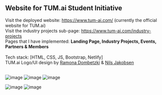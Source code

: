 ## Website for TUM.ai Student Initiative

Visit the deployed website: https://www.tum-ai.com/ (currently the official website for TUM.ai)<br/>
Visit the industry projects sub-page: https://www.tum-ai.com/industry-projects <br/>
Pages that I have implemented: <strong>Landing Page, Industry Projects, Events, Partners & Members</strong><br/><br/>
Tech stack: [HTML, CSS, JS, Bootstrap, Netlify]<br/>
TUM.ai Logo/UI design by [Ramona Dombetzki](https://www.linkedin.com/in/ramona-dombetzki/) & [Nils Jakobsen](https://www.linkedin.com/in/nils-jacobsen/)
<br/><br/>


![image](https://user-images.githubusercontent.com/82606558/165011005-2bd3825a-532a-4cf2-b4bd-84c729b7eabf.png)
![image](https://user-images.githubusercontent.com/82606558/165011173-7c3f7d62-c75c-4166-a251-d67a760e36b8.png)
![image](https://user-images.githubusercontent.com/82606558/165011521-6b051b9a-f45f-4607-85b9-ed49f5256bd5.png)


![image](https://user-images.githubusercontent.com/82606558/160050547-962975ea-2426-4860-9991-633561d729a6.png)
![image](https://user-images.githubusercontent.com/82606558/160050632-d0d5375c-897e-45b1-aa90-47001bfcf673.png)
